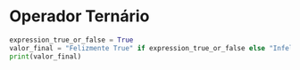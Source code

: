 # Operador Ternário
```python
expression_true_or_false = True
valor_final = "Felizmente True" if expression_true_or_false else "Infelizmente False"
print(valor_final)
```
